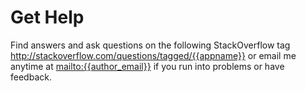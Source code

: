 # Get Help

Find answers and ask questions on the following StackOverflow tag <http://stackoverflow.com/questions/tagged/{{appname}}> or email me anytime at <mailto:{{author_email}}> if you run into problems or have feedback.